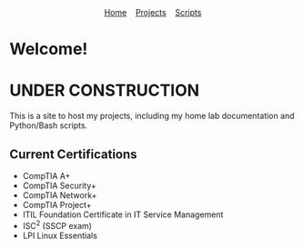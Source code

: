 <div align="center">
  <a href="index.md">Home</a>&nbsp;&nbsp;&nbsp;
  <a href="projects.md">Projects</a>&nbsp;&nbsp;&nbsp;
  <a href="scripts.md">Scripts</a>
</div>


# Welcome!

# UNDER CONSTRUCTION

This is a site to host my projects, including my home lab documentation and Python/Bash scripts.

## Current Certifications
* CompTIA A+
* CompTIA Security+
* CompTIA Network+
* CompTIA Project+
* ITIL Foundation Certificate in IT Service Management
* ISC<sup>2</sup> (SSCP exam)
* LPI Linux Essentials
